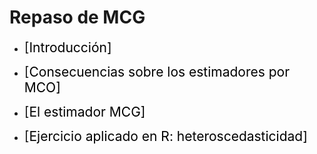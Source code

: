 # Repaso de MCG
- <span style="font-size:150%">[<span style="color:black">Introducción]</span> <br>

- <span style="font-size:150%"> [<span style="color:black">Consecuencias sobre los estimadores por MCO]</span> <br>

- <span style="font-size:150%"> [<span style="color:black">El estimador MCG]</span> <br>

- <span style="font-size:150%"> [<span style="color:black">Ejercicio aplicado en R: heteroscedasticidad]</span>
